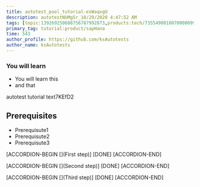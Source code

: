 ```yaml
---
title: autotest_pool_tutorial-esWaqxgU
description: autotestNUMg5r_10/29/2020 4:47:52 AM
tags: [topic:139269250608756787992873,products:tech/73554900100700000996,tutorial:experience/advanced]
primary_tag: tutorial:product/sapHana
time: 543
author_profile: https://github.com/ksAutotests
author_name: ksAutotests
---
```

### You will learn
- You will learn this
- and that

autotest tutorial text7KEfD2

## Prerequisites
- Prerequisute1
- Prerequisute2
- Prerequisute3

[ACCORDION-BEGIN [](First step)]
[DONE]
[ACCORDION-END]

[ACCORDION-BEGIN [](Second step)]
[DONE]
[ACCORDION-END]

[ACCORDION-BEGIN [](Third step)]
[DONE]
[ACCORDION-END]

